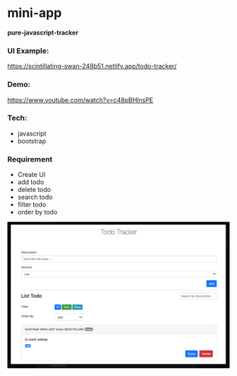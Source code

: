 # mini-app

**pure-javascript-tracker**

### UI Example:

https://scintillating-swan-248b51.netlify.app/todo-tracker/

### Demo:

https://www.youtube.com/watch?v=c48pBHlnsPE

### Tech:

- javascript
- bootstrap

### Requirement

- Create UI
- add todo
- delete todo
- search todo
- filter todo
- order by todo

![Example page](./page.png "To Do page")
